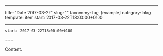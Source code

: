 
---
title: "Date 2017-03-22"
slug: ""
taxonomy:
tag: [example]
category: blog
template: item
start: 2017-03-22T18:00:00+0100

---

``start: 2017-03-22T18:00:00+0100``

===

Content.
